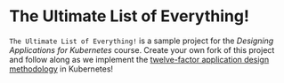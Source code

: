 # The Ultimate List of Everything!

`The Ultimate List of Everything!` is a sample project for the *Designing Applications for Kubernetes* course. Create your own fork of this project and follow along as we implement the [twelve-factor application design methodology](https://12factor.net/) in Kubernetes!
